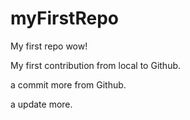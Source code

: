 # myFirstRepo
My first repo wow!

My first contribution from local to Github.

a commit more from Github.

a update more.
